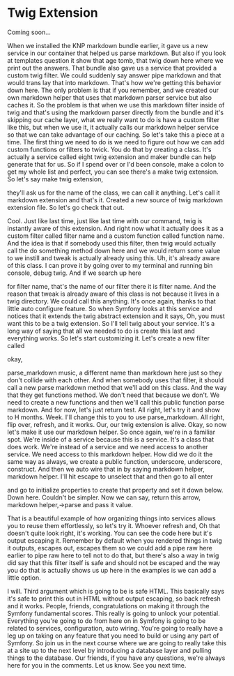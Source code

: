 # Twig Extension

Coming soon...

When we installed the KNP markdown bundle earlier, it gave us a new service in our
container that helped us parse markdown. But also if you look at templates question
it show that age tomb, that twig down here where we print out the answers. That
bundle also gave us a service that provided a custom twig filter. We could suddenly
say answer pipe markdown and that would trans lay that into markdown. That's how
we're getting this behavior down here. The only problem is that if you remember, and
we created our own markdown helper that uses that markdown parser service but also
caches it. So the problem is that when we use this markdown filter inside of twig and
that's using the markdown parser directly from the bundle and it's skipping our cache
layer, what we really want to do is have a custom filter like this, but when we use
it, it actually calls our markdown helper service so that we can take advantage of
our caching. So let's take this a piece at a time. The first thing we need to do is
we need to figure out how we can add custom functions or filters to twick. You do
that by creating a class. It's actually a service called eight twig extension and
maker bundle can help generate that for us. So if I spend over or I'd been console,
make a colon to get my whole list and perfect, you can see there's a make twig
extension. So let's say make twig extension,

they'll ask us for the name of the class, we can call it anything. Let's call it
markdown extension and that's it. Created a new source of twig markdown extension
file. So let's go check that out.

Cool. Just like last time, just like last time with our command, twig is instantly
aware of this extension. And right now what it actually does it as a custom filter
called filter name and a custom function called function name. And the idea is that
if somebody used this filter, then twig would actually call the do something method
down here and we would return some value to we instill and tweak is actually already
using this. Uh, it's already aware of this class. I can prove it by going over to my
terminal and running bin console, debug twig. And if we search up here

for filter name, that's the name of our filter there it is filter name. And the
reason that tweak is already aware of this class is not because it lives in a twig
directory. We could call this anything. It's once again, thanks to that little auto
configure feature. So when Symfony looks at this service and notices that it extends
the twig abstract extension and it says, Oh, you must want this to be a twig
extension. So I'll tell twig about your service. It's a long way of saying that all
we needed to do is create this last and everything works. So let's start customizing
it. Let's create a new filter called

okay,

parse_markdown music, a different name than markdown here just so they don't collide
with each other. And when somebody uses that filter, it should call a new parse
markdown method that we'll add on this class. And the way that they get functions
method. We don't need that because we don't. We need to create a new functions and
then we'll call this public function parse markdown. And for now, let's just return
test. All right, let's try it and show to H months. Week. I'll change this to you to
use parse_markdown. All right, flip over, refresh, and it works. Our, our twig
extension is alive. Okay, so now let's make it use our markdown helper. So once
again, we're in a familiar spot. We're inside of a service because this is a service.
It's a class that does work. We're instead of a service and we need access to another
service. We need access to this markdown helper. How did we do it the same way as
always, we create a public function, underscore, underscore, construct. And then we
auto wire that in by saying markdown helper, markdown helper. I'll hit escape to
unselect that and then go to all enter

and go to initialize properties to create that property and set it down below. Down
here. Couldn't be simpler. Now we can say, return this arrow, markdown helper,->parse
and pass it value.

That is a beautiful example of how organizing things into services allows you to
reuse them effortlessly, so let's try it. Whoever refresh and, Oh that doesn't quite
look right, it's working. You can see the code here but it's output escaping it.
Remember by default when you rendered things in twig it outputs, escapes out, escapes
them so we could add a pipe raw here earlier to pipe raw here to tell not to do that,
but there's also a way in twig did say that this filter itself is safe and should not
be escaped and the way you do that is actually shows us up here in the examples is we
can add a little option.

I will. Third argument which is going to be is safe HTML. This basically says it's
safe to print this out in HTML without output escaping, so back refresh and it works.
People, friends, congratulations on making it through the Symfony fundamental scores.
This really is going to unlock your potential. Everything you're going to do from
here on in Symfony is going to be related to services, configuration, auto wiring.
You're going to really have a leg up on taking on any feature that you need to build
or using any part of Symfony. So join us in the next course where we are going to
really take this at a site up to the next level by introducing a database layer and
pulling things to the database. Our friends, if you have any questions, we're always
here for you in the comments. Let us know. See you next time.

